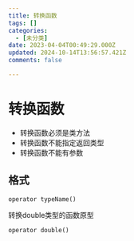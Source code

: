 ```yaml
---
title: 转换函数
tags: []
categories:
  - [未分类]
date: 2023-04-04T00:49:29.000Z
updated: 2024-10-14T13:56:57.421Z
comments: false

---
```


<!--more-->
# 转换函数

+ 转换函数必须是类方法
+ 转换函数不能指定返回类型
+ 转换函数不能有参数

## 格式

`operator typeName()`

转换double类型的函数原型

`operator double()`